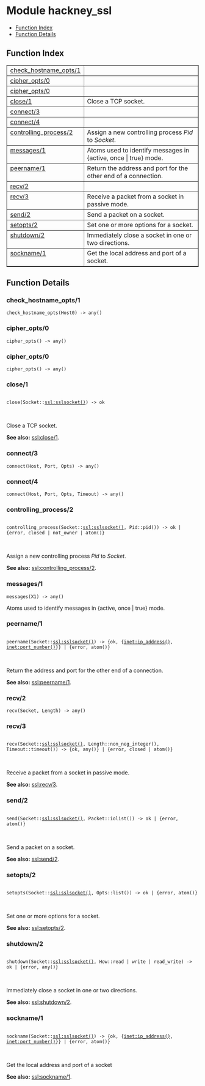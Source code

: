 

# Module hackney_ssl #
* [Function Index](#index)
* [Function Details](#functions)

<a name="index"></a>

## Function Index ##


<table width="100%" border="1" cellspacing="0" cellpadding="2" summary="function index"><tr><td valign="top"><a href="#check_hostname_opts-1">check_hostname_opts/1</a></td><td></td></tr><tr><td valign="top"><a href="#cipher_opts-0">cipher_opts/0</a></td><td></td></tr><tr><td valign="top"><a href="#cipher_opts-0">cipher_opts/0</a></td><td></td></tr><tr><td valign="top"><a href="#close-1">close/1</a></td><td>Close a TCP socket.</td></tr><tr><td valign="top"><a href="#connect-3">connect/3</a></td><td></td></tr><tr><td valign="top"><a href="#connect-4">connect/4</a></td><td></td></tr><tr><td valign="top"><a href="#controlling_process-2">controlling_process/2</a></td><td>Assign a new controlling process <em>Pid</em> to <em>Socket</em>.</td></tr><tr><td valign="top"><a href="#messages-1">messages/1</a></td><td>Atoms used to identify messages in {active, once | true} mode.</td></tr><tr><td valign="top"><a href="#peername-1">peername/1</a></td><td>Return the address and port for the other end of a connection.</td></tr><tr><td valign="top"><a href="#recv-2">recv/2</a></td><td></td></tr><tr><td valign="top"><a href="#recv-3">recv/3</a></td><td>Receive a packet from a socket in passive mode.</td></tr><tr><td valign="top"><a href="#send-2">send/2</a></td><td>Send a packet on a socket.</td></tr><tr><td valign="top"><a href="#setopts-2">setopts/2</a></td><td>Set one or more options for a socket.</td></tr><tr><td valign="top"><a href="#shutdown-2">shutdown/2</a></td><td>Immediately close a socket in one or two directions.</td></tr><tr><td valign="top"><a href="#sockname-1">sockname/1</a></td><td>Get the local address and port of a socket.</td></tr></table>


<a name="functions"></a>

## Function Details ##

<a name="check_hostname_opts-1"></a>

### check_hostname_opts/1 ###

`check_hostname_opts(Host0) -> any()`

<a name="cipher_opts-0"></a>

### cipher_opts/0 ###

`cipher_opts() -> any()`

<a name="cipher_opts-0"></a>

### cipher_opts/0 ###

`cipher_opts() -> any()`

<a name="close-1"></a>

### close/1 ###

<pre><code>
close(Socket::<a href="/Users/benoitc/Projects/ssl/doc/ssl.md#type-sslsocket">ssl:sslsocket()</a>) -&gt; ok
</code></pre>
<br />

Close a TCP socket.

__See also:__ [ssl:close/1](ssl.md#close-1).

<a name="connect-3"></a>

### connect/3 ###

`connect(Host, Port, Opts) -> any()`

<a name="connect-4"></a>

### connect/4 ###

`connect(Host, Port, Opts, Timeout) -> any()`

<a name="controlling_process-2"></a>

### controlling_process/2 ###

<pre><code>
controlling_process(Socket::<a href="/Users/benoitc/Projects/ssl/doc/ssl.md#type-sslsocket">ssl:sslsocket()</a>, Pid::pid()) -&gt; ok | {error, closed | not_owner | atom()}
</code></pre>
<br />

Assign a new controlling process _Pid_ to _Socket_.

__See also:__ [ssl:controlling_process/2](ssl.md#controlling_process-2).

<a name="messages-1"></a>

### messages/1 ###

`messages(X1) -> any()`

Atoms used to identify messages in {active, once | true} mode.

<a name="peername-1"></a>

### peername/1 ###

<pre><code>
peername(Socket::<a href="/Users/benoitc/Projects/ssl/doc/ssl.md#type-sslsocket">ssl:sslsocket()</a>) -&gt; {ok, {<a href="/Users/benoitc/Projects/kernel/doc/inet.md#type-ip_address">inet:ip_address()</a>, <a href="/Users/benoitc/Projects/kernel/doc/inet.md#type-port_number">inet:port_number()</a>}} | {error, atom()}
</code></pre>
<br />

Return the address and port for the other end of a connection.

__See also:__ [ssl:peername/1](ssl.md#peername-1).

<a name="recv-2"></a>

### recv/2 ###

`recv(Socket, Length) -> any()`

<a name="recv-3"></a>

### recv/3 ###

<pre><code>
recv(Socket::<a href="/Users/benoitc/Projects/ssl/doc/ssl.md#type-sslsocket">ssl:sslsocket()</a>, Length::non_neg_integer(), Timeout::timeout()) -&gt; {ok, any()} | {error, closed | atom()}
</code></pre>
<br />

Receive a packet from a socket in passive mode.

__See also:__ [ssl:recv/3](ssl.md#recv-3).

<a name="send-2"></a>

### send/2 ###

<pre><code>
send(Socket::<a href="/Users/benoitc/Projects/ssl/doc/ssl.md#type-sslsocket">ssl:sslsocket()</a>, Packet::iolist()) -&gt; ok | {error, atom()}
</code></pre>
<br />

Send a packet on a socket.

__See also:__ [ssl:send/2](ssl.md#send-2).

<a name="setopts-2"></a>

### setopts/2 ###

<pre><code>
setopts(Socket::<a href="/Users/benoitc/Projects/ssl/doc/ssl.md#type-sslsocket">ssl:sslsocket()</a>, Opts::list()) -&gt; ok | {error, atom()}
</code></pre>
<br />

Set one or more options for a socket.

__See also:__ [ssl:setopts/2](ssl.md#setopts-2).

<a name="shutdown-2"></a>

### shutdown/2 ###

<pre><code>
shutdown(Socket::<a href="/Users/benoitc/Projects/ssl/doc/ssl.md#type-sslsocket">ssl:sslsocket()</a>, How::read | write | read_write) -&gt; ok | {error, any()}
</code></pre>
<br />

Immediately close a socket in one or two directions.

__See also:__ [ssl:shutdown/2](ssl.md#shutdown-2).

<a name="sockname-1"></a>

### sockname/1 ###

<pre><code>
sockname(Socket::<a href="/Users/benoitc/Projects/ssl/doc/ssl.md#type-sslsocket">ssl:sslsocket()</a>) -&gt; {ok, {<a href="/Users/benoitc/Projects/kernel/doc/inet.md#type-ip_address">inet:ip_address()</a>, <a href="/Users/benoitc/Projects/kernel/doc/inet.md#type-port_number">inet:port_number()</a>}} | {error, atom()}
</code></pre>
<br />

Get the local address and port of a socket

__See also:__ [ssl:sockname/1](ssl.md#sockname-1).

